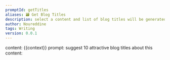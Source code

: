 ```yaml
---
promptId: getTitles
aliases: 🗃️ Get Blog Titles
description: select a content and list of blog titles will be generated
author: Noureddine
tags: Writing
version: 0.0.1
---
```

content: 
{{context}}
prompt:
suggest 10 attractive blog titles about this content: